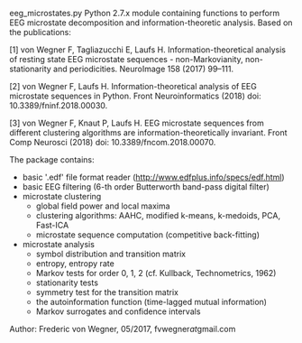 eeg_microstates.py
Python 2.7.x module containing functions to perform EEG microstate decomposition and information-theoretic analysis.
Based on the publications:  

[1] von Wegner F, Tagliazucchi E, Laufs H. Information-theoretical analysis of resting state EEG microstate sequences - non-Markovianity, non-stationarity and periodicities. NeuroImage 158 (2017) 99–111.

[2] von Wegner F, Laufs H. Information-theoretical analysis of EEG microstate sequences in Python. Front Neuroinformatics (2018) doi: 10.3389/fninf.2018.00030.

[3] von Wegner F, Knaut P, Laufs H. EEG microstate sequences from different clustering algorithms are information-theoretically invariant. Front Comp Neurosci (2018) doi: 10.3389/fncom.2018.00070.

The package contains:
- basic '.edf' file format reader (http://www.edfplus.info/specs/edf.html)
- basic EEG filtering (6-th order Butterworth band-pass digital filter)
- microstate clustering
  - global field power and local maxima
  - clustering algorithms: AAHC, modified k-means, k-medoids, PCA, Fast-ICA
  - microstate sequence computation (competitive back-fitting)
- microstate analysis
  - symbol distribution and transition matrix
  - entropy, entropy rate
  - Markov tests for order 0, 1, 2 (cf. Kullback, Technometrics, 1962)
  - stationarity tests
  - symmetry test for the transition matrix
  - the autoinformation function (time-lagged mutual information)
  - Markov surrogates and confidence intervals

Author: Frederic von Wegner, 05/2017, fvwegner*at*gmail.com
